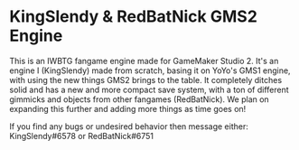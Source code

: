# KingSlendy & RedBatNick GMS2 Engine

This is an IWBTG fangame engine made for GameMaker Studio 2.
It's an engine I (KingSlendy) made from scratch, basing it on YoYo's GMS1 engine, with using the new things GMS2 brings to the table.
It completely ditches solid and has a new and more compact save system, with a ton of different gimmicks and objects from other fangames (RedBatNick).
We plan on expanding this further and adding more things as time goes on!

If you find any bugs or undesired behavior then message either: KingSlendy#6578 or RedBatNick#6751
